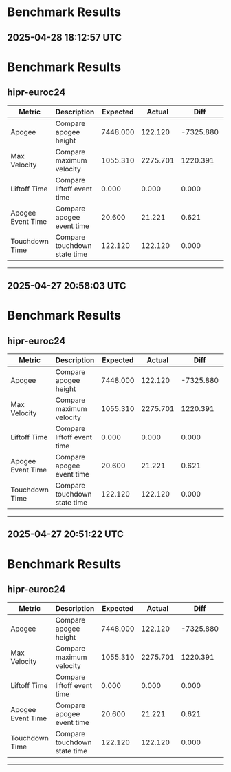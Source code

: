 # Benchmark Results

## 2025-04-28 18:12:57 UTC

# Benchmark Results
## hipr-euroc24
| Metric        | Description   | Expected | Actual   | Diff     | Tolerance | Type     | Status |
|---------------|---------------|----------|----------|----------|-----------|----------|--------|
| Apogee | Compare apogee height | 7448.000 | 122.120 | -7325.880 | 372.400 | relative | :x: FAILED |
| Max Velocity | Compare maximum velocity | 1055.310 | 2275.701 | 1220.391 | 52.766 | relative | :x: FAILED |
| Liftoff Time | Compare liftoff event time | 0.000 | 0.000 | 0.000 | 0.100 | absolute | :white_check_mark: PASSED |
| Apogee Event Time | Compare apogee event time | 20.600 | 21.221 | 0.621 | 10.300 | relative | :white_check_mark: PASSED |
| Touchdown Time | Compare touchdown state time | 122.120 | 122.120 | 0.000 | 122.120 | relative | :white_check_mark: PASSED |

---

## 2025-04-27 20:58:03 UTC

# Benchmark Results
## hipr-euroc24
| Metric        | Description   | Expected | Actual   | Diff     | Tolerance | Type     | Status |
|---------------|---------------|----------|----------|----------|-----------|----------|--------|
| Apogee | Compare apogee height | 7448.000 | 122.120 | -7325.880 | 372.400 | relative | :x: FAILED |
| Max Velocity | Compare maximum velocity | 1055.310 | 2275.701 | 1220.391 | 52.766 | relative | :x: FAILED |
| Liftoff Time | Compare liftoff event time | 0.000 | 0.000 | 0.000 | 0.100 | absolute | :white_check_mark: PASSED |
| Apogee Event Time | Compare apogee event time | 20.600 | 21.221 | 0.621 | 10.300 | relative | :white_check_mark: PASSED |
| Touchdown Time | Compare touchdown state time | 122.120 | 122.120 | 0.000 | 122.120 | relative | :white_check_mark: PASSED |

---

## 2025-04-27 20:51:22 UTC

# Benchmark Results
## hipr-euroc24
| Metric        | Description   | Expected | Actual   | Diff     | Tolerance | Type     | Status |
|---------------|---------------|----------|----------|----------|-----------|----------|--------|
| Apogee | Compare apogee height | 7448.000 | 122.120 | -7325.880 | 372.400 | relative | :x: FAILED |
| Max Velocity | Compare maximum velocity | 1055.310 | 2275.701 | 1220.391 | 52.766 | relative | :x: FAILED |
| Liftoff Time | Compare liftoff event time | 0.000 | 0.000 | 0.000 | 0.100 | absolute | :white_check_mark: PASSED |
| Apogee Event Time | Compare apogee event time | 20.600 | 21.221 | 0.621 | 10.300 | relative | :white_check_mark: PASSED |
| Touchdown Time | Compare touchdown state time | 122.120 | 122.120 | 0.000 | 122.120 | relative | :white_check_mark: PASSED |

---
